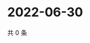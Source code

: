 # 2022-06-30

共 0 条

<!-- BEGIN WEIBO -->
<!-- 最后更新时间 Thu Jun 30 2022 06:15:03 GMT+0800 (China Standard Time) -->

<!-- END WEIBO -->
